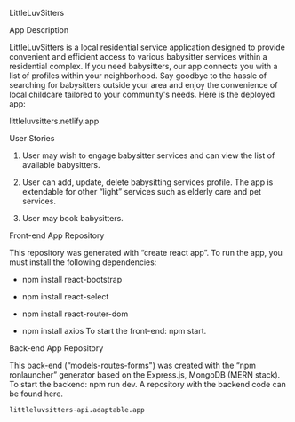 LittleLuvSitters

App Description

LittleLuvSitters is a local residential service application designed to provide convenient and efficient access to various babysitter services within a residential complex. If you need babysitters, our app connects you with a list of profiles within your neighborhood. Say goodbye to the hassle of searching for babysitters outside your area and enjoy the convenience of local childcare tailored to your community's needs. Here is the deployed app:

littleluvsitters.netlify.app


User Stories

1. User may wish to engage babysitter services and can view the list of available babysitters.

2. User can add, update, delete babysitting services profile. The app is extendable for other “light” services such as elderly care and pet services.

3. User may book babysitters.
   

Front-end App Repository

This repository was generated with “create react app”. To run the app, you must install the following dependencies:

- npm install react-bootstrap 

- npm install react-select 

- npm install react-router-dom 

- npm install axios 
To start the front-end: npm start.

Back-end App Repository

This back-end (“models-routes-forms") was created with the “npm ronlauncher” generator based on the Express.js, MongoDB (MERN stack). To start the backend: npm run dev. A repository with the backend code can be found here.

	littleluvsitters-api.adaptable.app 

